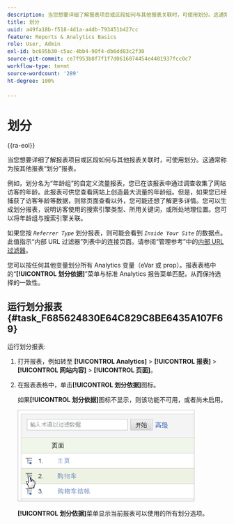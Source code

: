 ```yaml
---
description: 当您想要详细了解报表项目或区段如何与其他报表关联时，可使用划分。这通常称为按其他报表“划分”报表。
title: 划分
uuid: a49fa18b-f518-4d1a-a4db-793451b427cc
feature: Reports & Analytics Basics
role: User, Admin
exl-id: bc695b30-c5ac-4bb4-90f4-db6dd83c2f30
source-git-commit: ce7f953b8f7f1f7d0616074454e4401937fcc0c7
workflow-type: tm+mt
source-wordcount: '289'
ht-degree: 100%

---
```


# 划分

{{ra-eol}}

当您想要详细了解报表项目或区段如何与其他报表关联时，可使用划分。这通常称为按其他报表“划分”报表。

例如，划分名为“年龄组”的自定义流量报表，您已在该报表中通过调查收集了网站访客的年龄。此报表可供您查看网站上创造最大流量的年龄组。但是，如果您已经捕获了访客年龄等数据，则除页面查看以外，您可能还想了解更多详情。您可以生成划分报表，说明访客使用的搜索引擎类型、所用关键词，或所处地理位置。您可以将年龄组与搜索引擎关联。

如果您按 *`Referrer Type`* 划分报表，则可能会看到 *`Inside Your Site`* 的数据点。此值指示“内部 URL 过滤器”列表中的连接页面。请参阅“管理参考”中的[内部 URL 过滤器](/help/admin/admin/c-manage-report-suites/c-edit-report-suites/general/internal-url-filter-admin.md)。

您可以按任何其他变量划分所有 Analytics 变量（eVar 或 prop）。报表表格中的“**[!UICONTROL 划分依据]**”菜单与标准 Analytics 报告菜单匹配，从而保持选择的一致性。

## 运行划分报表 {#task_F685624830E64C829C8BE6435A107F69}

运行划分报表:

<!-- 

t_reports_breakdown.xml

 -->

1. 打开报表，例如转至 **[!UICONTROL Analytics]** > **[!UICONTROL 报表]** > **[!UICONTROL 网站内容]** > **[!UICONTROL 页面]**。
1. 在报表表格中，单击&#x200B;**[!UICONTROL 划分依据]**&#x200B;图标。

   如果&#x200B;**[!UICONTROL 划分依据]**&#x200B;图标不显示，则该功能不可用，或者尚未启用。

   ![](assets/breakdown.png)

   **[!UICONTROL 划分依据]**&#x200B;菜单显示当前报表可以使用的所有划分选项。
